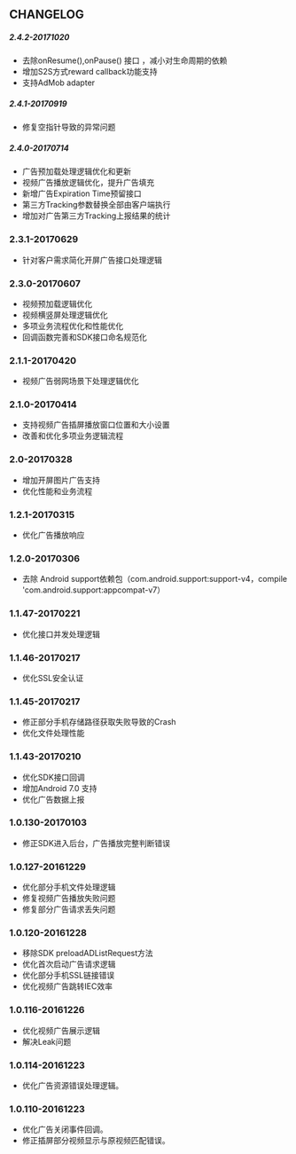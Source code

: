 ## CHANGELOG

##### 2.4.2-20171020
* 去除onResume(),onPause() 接口 ，减小对生命周期的依赖
* 增加S2S方式reward callback功能支持
* 支持AdMob adapter

##### 2.4.1-20170919
* 修复空指针导致的异常问题

##### 2.4.0-20170714
* 广告预加载处理逻辑优化和更新
* 视频广告播放逻辑优化，提升广告填充
* 新增广告Expiration Time预留接口
* 第三方Tracking参数替换全部由客户端执行
* 增加对广告第三方Tracking上报结果的统计

### 2.3.1-20170629
* 针对客户需求简化开屏广告接口处理逻辑

### 2.3.0-20170607
* 视频预加载逻辑优化
* 视频横竖屏处理逻辑优化
* 多项业务流程优化和性能优化
* 回调函数完善和SDK接口命名规范化

### 2.1.1-20170420

* 视频广告弱网场景下处理逻辑优化

### 2.1.0-20170414

* 支持视频广告插屏播放窗口位置和大小设置
* 改善和优化多项业务逻辑流程

### 2.0-20170328

* 增加开屏图片广告支持
* 优化性能和业务流程

### 1.2.1-20170315

* 优化广告播放响应

### 1.2.0-20170306

* 去除 Android support依赖包（com.android.support:support-v4，compile 'com.android.support:appcompat-v7）

### 1.1.47-20170221
* 优化接口并发处理逻辑

### 1.1.46-20170217
* 优化SSL安全认证

### 1.1.45-20170217
* 修正部分手机存储路径获取失败导致的Crash
* 优化文件处理性能

### 1.1.43-20170210
* 优化SDK接口回调
* 增加Android 7.0 支持
* 优化广告数据上报

### 1.0.130-20170103
* 修正SDK进入后台，广告播放完整判断错误

### 1.0.127-20161229
* 优化部分手机文件处理逻辑
* 修复视频广告播放失败问题
* 修复部分广告请求丢失问题

### 1.0.120-20161228
* 移除SDK preloadADListRequest方法
* 优化首次启动广告请求逻辑
* 优化部分手机SSL链接错误
* 优化视频广告跳转IEC效率

### 1.0.116-20161226
* 优化视频广告展示逻辑
* 解决Leak问题

### 1.0.114-20161223
* 优化广告资源错误处理逻辑。

### 1.0.110-20161223
* 优化广告关闭事件回调。
* 修正插屏部分视频显示与原视频匹配错误。
